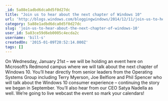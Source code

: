 ```yaml
---
_id: 5a88e1adbd6dca0d5f0d27dc
title: "Join us to hear about the next chapter of Windows 10"
url: 'http://blogs.windows.com/bloggingwindows/2014/12/11/join-us-to-hear-about-the-next-chapter-of-windows-10/'
category: 5a88e1adbd6dca0d5f0d27dc
slug: 'join-us-to-hear-about-the-next-chapter-of-windows-10'
user_id: 5a83ce59d6eb0005c4ecda2c
username: 'bill-s'
createdOn: '2015-01-09T20:52:14.000Z'
tags: []
---
```


On Wednesday, January 21st – we will be holding an event here on Microsoft’s Redmond campus where we will talk about the next chapter of Windows 10. You’ll hear directly from senior leaders from the Operating Systems Group including Terry Myerson, Joe Belfiore and Phil Spencer who will talk about the Windows 10 consumer experience – continuing the story we began in September. You’ll also hear from our CEO Satya Nadella as well. We’re going to live webcast the event so mark your calendars!
